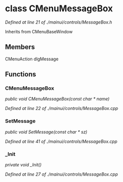 # class CMenuMessageBox

*Defined at line 21 of ./mainui/controls/MessageBox.h*

Inherits from CMenuBaseWindow



## Members

CMenuAction dlgMessage



## Functions

### CMenuMessageBox

*public void CMenuMessageBox(const char * name)*

*Defined at line 22 of ./mainui/controls/MessageBox.cpp*

### SetMessage

*public void SetMessage(const char * sz)*

*Defined at line 41 of ./mainui/controls/MessageBox.cpp*

### _Init

*private void _Init()*

*Defined at line 27 of ./mainui/controls/MessageBox.cpp*



